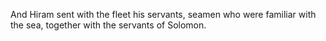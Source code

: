 And Hiram sent with the fleet his servants, seamen who were familiar with the sea, together with the servants of Solomon.
